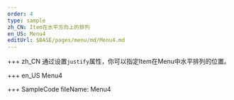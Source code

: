 ```yaml
--- 
order: 4
type: sample
zh_CN: Item在水平方向上的排列
en_US: Menu4
editUrl: $BASE/pages/menu/md/Menu4.md
---
```


+++ zh_CN
通过设置<Code>justify</Code>属性，你可以指定Item在Menu中水平排列的位置。  

+++ en_US
Menu4

+++ SampleCode
fileName: Menu4
